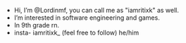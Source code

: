 -  Hi, I’m @Lordinmf, you can call me as "iamritixk" as well.
-  I’m interested in software engineering and games.
- In 9th grade rn.
- insta- iamritixk_ (feel free to follow)
  he/him
